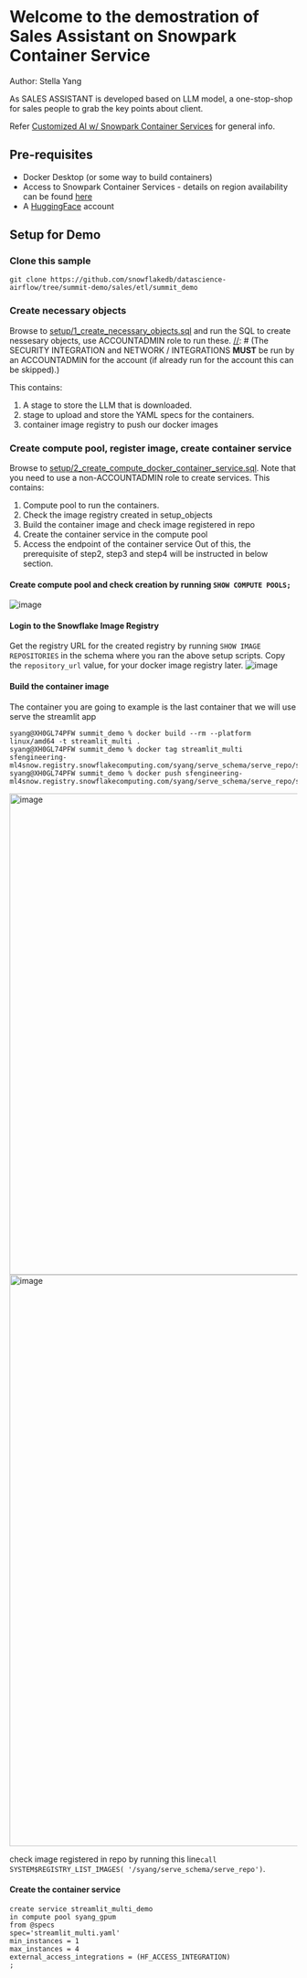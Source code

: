 # Welcome to the demostration of Sales Assistant on Snowpark Container Service
Author: Stella Yang

As SALES ASSISTANT is developed based on LLM model, a one-stop-shop for sales people to grab the key points about client.

Refer [Customized AI w/ Snowpark Container Services](https://docs.google.com/presentation/d/1ShK4KTQsTfJSRkKyViaxY8OamlGBdKEl/edit?usp=drive_link&ouid=112777878365644760549&rtpof=true&sd=true) for general info.

## Pre-requisites
- Docker Desktop (or some way to build containers)
- Access to Snowpark Container Services - details on region availability can be found [here](https://github.com/Snowflake-Labs/spcs-updates)
- A [HuggingFace](https://huggingface[create_objects.sql](setup%2Fcreate_objects.sql).co/) account

## Setup for Demo

### Clone this sample

`git clone https://github.com/snowflakedb/datascience-airflow/tree/summit-demo/sales/etl/summit_demo`

### Create necessary objects

Browse to [setup/1_create_necessary_objects.sql](./setup/1_create_necessary_objects.sql) and run the SQL to create nessesary objects, use ACCOUNTADMIN role to run these.
[//]: # (The SECURITY INTEGRATION and NETWORK / INTEGRATIONS **MUST** be run by an ACCOUNTADMIN for the account &#40;if already run for the account this can be skipped&#41;.)

This contains:
1. A stage to store the LLM that is downloaded.
2. stage to upload and store the YAML specs for the containers.
3. container image registry to push our docker images


[//]: # (1. SECURITY INTEGRATION to allow Oauth to containers &#40;if not already enabled for the account&#41;, and NETWORK access to allow the container to download from huggingface.)

### Create compute pool, register image, create container service 
Browse to [setup/2_create_compute_docker_container_service.sql](./setup/2_create_compute_docker_container_service.sql). Note that you need to use a non-ACCOUNTADMIN role to create services.
This contains:
1. Compute pool to run the containers. 
2. Check the image registry created in setup_objects
3. Build the container image and check image registered in repo
4. Create the container service in the compute pool
5. Access the endpoint of the container service
Out of this, the prerequisite of step2, step3 and step4 will be instructed in below section.

#### Create compute pool and check creation by running `SHOW COMPUTE POOLS;`
![image](https://github.com/user-attachments/assets/7e660b3c-f3df-4703-a06e-2d8fd5ffacd4)

#### Login to the Snowflake Image Registry
Get the registry URL for the created registry by running `SHOW IMAGE REPOSITORIES` in the schema where you ran the above setup scripts. Copy the `repository_url` value, for your docker image registry later. 
![image](https://github.com/user-attachments/assets/7f401ad7-ec7f-4ed1-a92d-a0ab9df8e1d6)

#### Build the container image
The container you are going to example is the last container that we will use serve the streamlit app
```commandline
syang@XH0GL74PFW summit_demo % docker build --rm --platform linux/amd64 -t streamlit_multi .         
syang@XH0GL74PFW summit_demo % docker tag streamlit_multi sfengineering-ml4snow.registry.snowflakecomputing.com/syang/serve_schema/serve_repo/streamlit_multi
syang@XH0GL74PFW summit_demo % docker push sfengineering-ml4snow.registry.snowflakecomputing.com/syang/serve_schema/serve_repo/streamlit_multi               
```
<img width="842" alt="image" src="https://github.com/user-attachments/assets/230b9fb9-96e5-4a1f-8757-a4a810dba787">
<img width="1000" alt="image" src="https://github.com/user-attachments/assets/a0a91e76-dfbb-4ae0-9525-6c78b4222abd">

check image registered in repo by running this line`call SYSTEM$REGISTRY_LIST_IMAGES( '/syang/serve_schema/serve_repo')`.
#### Create the container service
```commandline
create service streamlit_multi_demo
in compute pool syang_gpum
from @specs
spec='streamlit_multi.yaml'
min_instances = 1
max_instances = 4
external_access_integrations = (HF_ACCESS_INTEGRATION)
;
```
